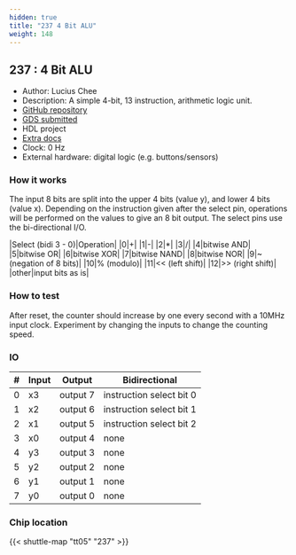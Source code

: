 ```yaml
---
hidden: true
title: "237 4 Bit ALU"
weight: 148
---
```


## 237 : 4 Bit ALU

* Author: Lucius Chee
* Description: A simple 4-bit, 13 instruction, arithmetic logic unit.
* [GitHub repository](https://github.com/czlucius/tt05_alu)
* [GDS submitted](https://github.com/czlucius/tt05_alu/actions/runs/6756712073)
* HDL project
* [Extra docs]()
* Clock: 0 Hz
* External hardware: digital logic (e.g. buttons/sensors)



### How it works

The input 8 bits are split into the upper 4 bits (value y), and lower 4 bits (value x).
Depending on the instruction given after the select pin, operations will be performed on the values to give an 8 bit output.
The select pins use the bi-directional I/O.

|Select (bidi 3 - 0)|Operation|
|0|+|
|1|-|
|2|*|
|3|/|
|4|bitwise AND|
|5|bitwise OR|
|6|bitwise XOR|
|7|bitwise NAND|
|8|bitwise NOR|
|9|~ (negation of 8 bits)|
|10|% (modulo)|
|11|<< (left shift)|
|12|>> (right shift)|
|other|input bits as is|


### How to test

After reset, the counter should increase by one every second with a 10MHz input clock.
Experiment by changing the inputs to change the counting speed.


### IO

| # | Input        | Output       | Bidirectional      |
|---|--------------|--------------| -------------------|
| 0 | x3  | output 7 | instruction select bit 0 |
| 1 | x2  | output 6 | instruction select bit 1 |
| 2 | x1  | output 5 | instruction select bit 2 |
| 3 | x0  | output 4 | none |
| 4 | y3  | output 3 | none |
| 5 | y2  | output 2 | none |
| 6 | y1  | output 1 | none |
| 7 | y0  | output 0 | none |

### Chip location

{{< shuttle-map "tt05" "237" >}}
